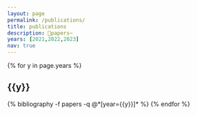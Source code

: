 ```yaml
---
layout: page
permalink: /publications/
title: publications
description: 📄papers~
years: [2021,2022,2023]
nav: true
---
```


<div class="publications">

{% for y in page.years %}
  <h2 class="year">{{y}}</h2>
  {% bibliography -f papers -q @*[year={{y}}]* %}
{% endfor %}

</div>
